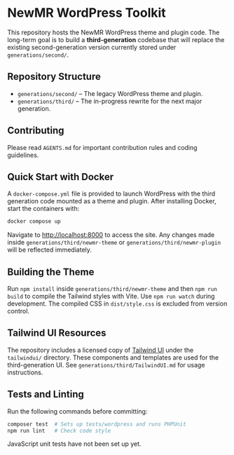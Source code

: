 # NewMR WordPress Toolkit

This repository hosts the NewMR WordPress theme and plugin code. The long-term goal is to build a **third-generation** codebase that will replace the existing second-generation version currently stored under `generations/second/`.

## Repository Structure

- `generations/second/` – The legacy WordPress theme and plugin.
- `generations/third/` – The in-progress rewrite for the next major generation.

## Contributing

Please read `AGENTS.md` for important contribution rules and coding guidelines.

## Quick Start with Docker

A `docker-compose.yml` file is provided to launch WordPress with the third generation code mounted as a theme and plugin. After installing Docker, start the containers with:

```bash
docker compose up
```

Navigate to [http://localhost:8000](http://localhost:8000) to access the site. Any changes made inside `generations/third/newmr-theme` or `generations/third/newmr-plugin` will be reflected immediately.

## Building the Theme
Run `npm install` inside `generations/third/newmr-theme` and then `npm run build` to compile the Tailwind styles with Vite. Use `npm run watch` during development. The compiled CSS in `dist/style.css` is excluded from version control.

## Tailwind UI Resources
The repository includes a licensed copy of [Tailwind UI](https://tailwindui.com) under the `tailwindui/` directory. These components and templates are used for the third-generation UI. See `generations/third/TailwindUI.md` for usage instructions.


## Tests and Linting

Run the following commands before committing:

```bash
composer test  # Sets up tests/wordpress and runs PHPUnit
npm run lint   # Check code style
```

JavaScript unit tests have not been set up yet.

